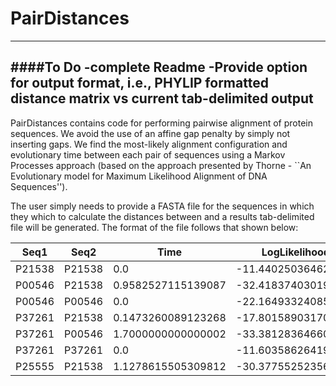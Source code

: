 # PairDistances
---
####To Do
-complete Readme
-Provide option for output format, i.e., PHYLIP formatted distance matrix vs current tab-delimited output
---

PairDistances contains code for performing pairwise alignment of protein sequences. We avoid the use of an affine gap penalty by simply not inserting gaps. We find the most-likely alignment configuration and evolutionary time between each pair of sequences using a Markov Processes approach (based on the approach presented by Thorne - ``An Evolutionary model for Maximum Likelihood Alignment of DNA Sequences'').

The user simply needs to provide a FASTA file for the sequences in which they which to calculate the distances between and a results tab-delimited file will be generated. The format of the file follows that shown below:


| Seq1        | Seq2           | Time  | LogLikelihood | Configuration | S1Length | S2Length | S1Sequence | S2Sequence |
|--------|--------|--------|--------|--------|--------|--------|--------|--------|
| P21538 | P21538 | 0.0 | -11.440250364624116 | 3.0 | 4 | 4 | KKRK | KKRK |
| P00546 | P21538 | 0.9582527115139087 | -32.41837403019155 | 5.0 | 7 | 4 | PQWRRKD | KKRK |
| P00546 | P00546 | 0.0 | -22.16493324085298 | 6.0 | 7 | 7 | PQWRRKD | PQWRRKD |
| P37261 | P21538 | 0.1473260089123268 | -17.801589031708815 | 3.0 | 4 | 4 | KKRP | KKRK |
| P37261 | P00546 | 1.7000000000000002 | -33.38128364660126 | 6.0 | 4 | 7 | KKRP | PQWRRKD |
| P37261 | P37261 | 0.0 | -11.603586264197588 | 3.0 | 4 | 4 | KKRP | KKRP |
| P25555 | P21538 | 1.1278615505309812 | -30.37755252356034 | 5.0 | 7 | 4 | PVRRRLS | KKRK |



